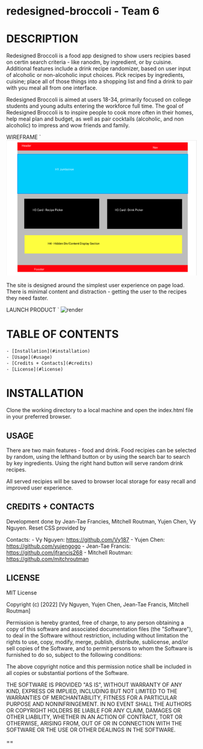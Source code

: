 # redesigned-broccoli - Team 6

# DESCRIPTION
Redesigned Broccoli is a food app designed to show users recipies based on certin search criteria - like ranodm, by ingredient, or by cuisine. Additional features include a drink recipe randomizer, 
based on user input of alcoholic or non-alcoholic input choices. Pick recipes by ingredients, cuisine; place all of those things into a shopping list and find a drink to pair with you meal all from one interface. 

Redesigned Broccoli is aimed at users 18-34, primarily focused on college students and young adults entering the workforce full time.
The goal of Redesigned Broccoli is to inspire people to cook more often in their homes, help meal plan and budget, as well as pair cocktails (alcoholic, and non alcoholic) to impress and wow friends and family. 

WIREFRAME
`
    ![wireframe](assets/images/wireframe.png)
    
The site is designed around the simplest user experience on page load. There is minimal content and distraction - getting the user to the recipes they need faster. 

LAUNCH PRODUCT
`    ![render](assets/images/render.png)
    


# TABLE OF CONTENTS
    - [Installation](#installation)
    - [Usage](#usage)
    - [Credits + Contacts](#credits)
    - [License](#license)

# INSTALLATION
Clone the working directory to a local machine and open the index.html file in your preferred browser. 

## USAGE
There are two main features - food and drink. Food recipies can be selected by random, using the lefthand button or by using the search bar to search by key ingredients. Using the right hand button will serve random drink recipes. 

All served recipies will be saved to browser local storage for easy recall and improved user experience. 

## CREDITS + CONTACTS
Development done by Jean-Tae Francies, Mitchell Routman, Yujen Chen, Vy Nguyen. 
Reset CSS provided by 

Contacts: 
    - Vy Nguyen: https://github.com/Vy187
    - Yujen Chen: https://github.com/yujengogo
    - Jean-Tae Francis: https://github.com/jfrancis268
    - Mitchell Routman: https://github.com/mitchroutman

## LICENSE 

MIT License

Copyright (c) [2022] [Vy Nguyen, Yujen Chen, Jean-Tae Francis, Mitchell Routman]

Permission is hereby granted, free of charge, to any person obtaining a copy
of this software and associated documentation files (the "Software"), to deal
in the Software without restriction, including without limitation the rights
to use, copy, modify, merge, publish, distribute, sublicense, and/or sell
copies of the Software, and to permit persons to whom the Software is
furnished to do so, subject to the following conditions:

The above copyright notice and this permission notice shall be included in all
copies or substantial portions of the Software.

THE SOFTWARE IS PROVIDED "AS IS", WITHOUT WARRANTY OF ANY KIND, EXPRESS OR
IMPLIED, INCLUDING BUT NOT LIMITED TO THE WARRANTIES OF MERCHANTABILITY,
FITNESS FOR A PARTICULAR PURPOSE AND NONINFRINGEMENT. IN NO EVENT SHALL THE
AUTHORS OR COPYRIGHT HOLDERS BE LIABLE FOR ANY CLAIM, DAMAGES OR OTHER
LIABILITY, WHETHER IN AN ACTION OF CONTRACT, TORT OR OTHERWISE, ARISING FROM,
OUT OF OR IN CONNECTION WITH THE SOFTWARE OR THE USE OR OTHER DEALINGS IN THE
SOFTWARE.

==